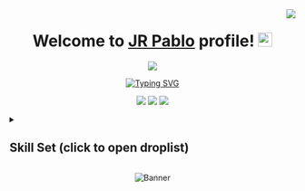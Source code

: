 <img align="right" src = "https://visitor-badge.laobi.icu/badge?page_id=jeremyrossell.jeremyrossell"/>

<!--- Header -->
<div align="center">
  <h1>Welcome to <a href="/assets/kiwi.gif">JR Pablo</a> profile! <img src="/assets/pato.gif" width="25px"></h1>
  <!--- Education -->
  <!--- <img src="https://custom-icon-badges.demolab.com/badge/-B.E. Computer Engineering-171515?style=for-the-badge&logo=itesm">--> <img src="https://custom-icon-badges.demolab.com/badge/-B.S. Computer Science-171515?style=for-the-badge&logo=uanl">
</div>

<!-- Typing SVG by DenverCoder1 - https://github.com/DenverCoder1/readme-typing-svg -->
<p align="center">
<a href="https://git.io/typing-svg"><img src="https://readme-typing-svg.demolab.com?font=Fira+Code&pause=1000&color=0969DA&center=true&random=true&width=435&lines=Fast+and+efficient+problem+solver;%2B6+years+of+coding+experience;Thrives+in+a+team+environment;Adapts+to+emerging+technologies;Polyglot" alt="Typing SVG" /></a>
</p>

<!--- Contact Information -->
<p align="center">
  <a href="https://github.com/Duz-Dev/"><img src="https://img.shields.io/badge/-portfolio-171515?style=for-the-badge&logo=Git&logoColor=ffffff"></a>
  <a href="https://www.linkedin.com/in/juan-ruben-chavez-420b03151/"><img src="https://img.shields.io/badge/linkedin-%230077B5.svg?style=for-the-badge&logo=linkedin&logoColor=ffffff"></a>
  <a href="mailto:juanrubenc78@gmail.com"><img src="https://img.shields.io/badge/-contact-171515?style=for-the-badge&logo=Gmail&logoColor=ffffff"></a>
</p>

<!--- Skill Set -->
<details>
    <summary><h2>Skill Set (click to open droplist)</h2></summary>
    <details>
    <summary><h3>💻 Programming languages I can easily work around flawlessly</h3></summary>
      <p>
      <a href="https://github.com/search?q=bash">
        <img alt="Bash" src="https://img.shields.io/badge/Bash-121011.svg?logo=gnu-bash&logoColor=white"></a>
      <a href="https://github.com/search?q=c">
        <img alt="C" src="https://custom-icon-badges.demolab.com/badge/C-03599C.svg?logo=c-in-hexagon&logoColor=white"></a>
      <a href="https://github.com/search?q=cpp">
        <img alt="C++" src="https://custom-icon-badges.demolab.com/badge/C++-9C033A.svg?logo=cpp2&logoColor=white"></a>
      <a href="https://github.com/search?q=cs">
        <img alt="C#" src="https://custom-icon-badges.demolab.com/badge/C﹟-682876.svg?logo=cs2&logoColor=white"></a>
      <a href="https://github.com/search?q=css">
        <img alt="CSS" src="https://img.shields.io/badge/CSS-1572B6.svg?logo=css3&logoColor=white"></a>
      <a href="https://github.com/search?q=go">
        <img alt="Go" src="https://custom-icon-badges.demolab.com/badge/Go-000000.svg?logo=go"></a>
      <a href="https://github.com/search?q=go">
        <img alt="HTML" src="https://img.shields.io/badge/HTML-E34F26.svg?logo=html5&logoColor=white"></a>
      <a href="https://github.com/search?q=lua">
        <img alt="JavaScript" src="https://img.shields.io/badge/JavaScript-F7DF1E.svg?logo=javascript&logoColor=black"></a>
      <a href="https://github.com/search?q=latex">
        <img alt="Lua" src="https://img.shields.io/badge/Lua-00007D.svg?logo=lua&logoColor=white"></a>
      <a href="https://github.com/search?q=javascript">
        <img alt="LaTeX" src="https://img.shields.io/badge/LaTeX-008080.svg?logo=LaTeX&logoColor=white"></a>
      <a href="https://github.com/search?q=markdown">
        <img alt="Markdown" src="https://img.shields.io/badge/Markdown-000000.svg?logo=markdown&logoColor=white"></a>
      <a href="Python"><img alt="Python" src="https://img.shields.io/badge/-Python-306998?logo=python&logoColor=white"/></a>
      <a href="https://github.com/search?q=sql">
        <img alt="Rust" src="https://img.shields.io/badge/Rust-f25c04.svg?logo=rust&logoColor=white"></a>
      <a href="https://github.com/search?q=rust">
        <img alt="SQL" src="https://custom-icon-badges.demolab.com/badge/SQL-025E8C.svg?logo=database&logoColor=white"></a>
      </p>
    </details>
    <details>
    <summary><h3>🧰 Frameworks I'm most comfortable with</h3></summary>
      <p>
        <a href="Angular"><img alt="Angular" src="https://img.shields.io/badge/-Angular-a6120d?logo=angular&logoColor=white"/></a>
        <a href="Bootstrap"><img alt="Bootstrap" src="https://img.shields.io/badge/-Bootstrap-563d7c?logo=bootstrap&logoColor=white"/></a>
        <a href="https://github.com/search?q=discord.py"><img alt="Discord.py" src="https://custom-icon-badges.demolab.com/badge/Discord.py-0d1620.svg?logo=dpy"></a>
        <a href="https://github.com/search?q=django"><img alt="Django" src="https://custom-icon-badges.demolab.com/badge/Django-0d1620.svg?logo=django"></a>
        <a href="Flutter"><img alt="React" src="https://img.shields.io/badge/-Flutter-34bbf4?logo=Flutter&logoColor=navyblue"/></a>
        <a href="JQuery"><img alt="JQuery" src="https://img.shields.io/badge/-JQuery-0868ac?logo=jquery&logoColor=white"/></a>
        <a href="Node.js"><img alt="Node.js" src="https://img.shields.io/badge/-Node.js-3c873a?logo=node.js&logoColor=white"/></a>
        <a href="React"><img alt="React" src="https://img.shields.io/badge/-React-171515?logo=React&logoColor=navyblue"/></a>
        <a href="Vue"><img alt="Vue.js" src="https://img.shields.io/badge/-Vue.js-42B883?logo=Vue.js&logoColor=white"/></a>
      </p>
    </details>
    <details>
    <summary><h3>💾 Database management</h3></summary>
      <p>
        <a href="#"><img alt="MongoDB" src ="https://img.shields.io/badge/MongoDB-4ea94b.svg?logo=mongodb&logoColor=white"></a>
        <!-- <a href="#"><img alt="MySQL" src="https://img.shields.io/badge/MySQL-00f.svg?logo=mysql&logoColor=white"></a>-->
        <a href="#"><img alt="PostgreSQL" src ="https://img.shields.io/badge/PostgreSQL-316192.svg?logo=postgresql&logoColor=white"></a>
        <a href="#"><img alt="PoweBI" src ="https://img.shields.io/badge/PowerBI-fccc1c.svg?logo=powerbi&logoColor=black"></a>
        <a href="#"><img alt="SQLite" src ="https://img.shields.io/badge/SQLite-3fa2dc.svg?logo=sqlite&logoColor=white"></a>
      </p>
    </details>
    <details>
    <summary><h3>👩‍💻 Software and tools that I'm used to manipulate</h3></summary>
      <p>
        <a href="#"><img alt="Adobe" src="https://img.shields.io/badge/Adobe Software-FF0000.svg?logo=adobe&logoColor=white"></a>
        <a href="#"><img alt="Dbeaver" src="https://custom-icon-badges.demolab.com/badge/-Dbeaver-372923?logo=dbeaver-mono&logoColor=white"></a>
        <a href="#"><img alt="Figma" src="https://img.shields.io/badge/Figma-FF3B00?logo=figma&logoColor=white"/></a>
        <a href="#"><img alt="Git" src="https://img.shields.io/badge/Git-F05033.svg?logo=git&logoColor=white"></a>
        <a href="#"><img alt="Google Sheets" src="https://img.shields.io/badge/Google Sheets-34A853.svg?logo=google%20sheets&logoColor=white"></a>
        <a href="#"><img alt="Heroku" src="https://img.shields.io/badge/Heroku-430098.svg?logo=heroku&logoColor=white"></a>
        <a href="#"><img alt="InVision Studio" src="https://img.shields.io/badge/-InVision Studio-FF4785?logo=invision&logoColor=white"/></a>
        <a href="#"><img alt="Jupyter" src="https://img.shields.io/badge/Jupyter-F37626.svg?logo=Jupyter&logoColor=white"></a>
        <a href="#"><img alt="Microsoft Excel" src="https://img.shields.io/badge/-Microsoft Excel-1d6f42?logo=microsoftexcel&logoColor=white"></a>
        <a href="#"><img alt="Notion" src="https://img.shields.io/badge/Notion-010101.svg?logo=notion&logoColor=white"></a>
        <a href="#"><img alt="OBS Studio" src="https://img.shields.io/badge/-OBS-302E31?logo=obs-studio&logoColor=white"></a>
        <a href="#"><img alt="Penpot" src="https://img.shields.io/badge/Penpot-FFFFFF?logo=penpot&logoColor=black"/></a>
        <a href="#"><img alt="Postman" src="https://img.shields.io/badge/Postman-FF6C37?logo=postman&logoColor=white"></a>
        <a href="#"><img alt="Unreal Engine" src="https://img.shields.io/badge/-Unreal Engine-121011?logo=unrealengine&logoColor=white"></a>
        <a href="#"><img alt="Visual Studio Code" src="https://img.shields.io/badge/Visual%20Studio%20Code-0078d7.svg?logo=visual-studio-code&logoColor=white"></a>
      </p>
    </details>
    <details>
    <summary><h3>🈵 Languages I can communicate in<h3></summary>
      <p>
        • 🇪🇸 <b>Spanish</b> (Native/C2) <br>
        • 🇬🇧 <b>English</b> (C1) <br>
        • 🇩🇪 <b>German</b> (B1) <br>
        • 🇩🇰 <b>Danish</b> (A2) <br>
        • 🇷🇺 <b>Russian</b> (A1) <br>
      </p>
    </details>
    <details>
    <summary><h3>👨‍🔬  Mathematical skills<h3></summary>
      <p>
        • Calculus <br>
        • Discrete mathematics <br>
        • Linear Algebra <br>
        • Multivariable Calculus <br>
        • Probability & Statistics <br>
        • Differential Equations <br>
      </p>
    </details>
    <details>
    <summary><h3>📖 Current study roadmap (not hierarchically organized)<h3></summary>
      <p>
        • Combinatorics <br>
        • Topology <br>
        • Non-Euclidean Geometry <br>
        • Differential Geometry <br>
        • Real Analysis <br>
        • Complex Analysis <br>
        • Abstract Algebra <br>
        • Mathematical Logic <br>
        • Quantum Computation. <br>
      </p>
    </details>
</details>

<p align="center">
  <img src="https://i.imgur.com/GGXoHvk.gif" alt="Banner"/>
</p>
